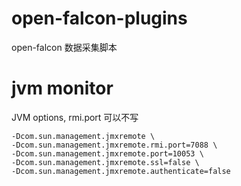 # open-falcon-plugins
open-falcon 数据采集脚本


# jvm monitor
JVM options, rmi.port 可以不写
```
-Dcom.sun.management.jmxremote \
-Dcom.sun.management.jmxremote.rmi.port=7088 \
-Dcom.sun.management.jmxremote.port=10053 \
-Dcom.sun.management.jmxremote.ssl=false \
-Dcom.sun.management.jmxremote.authenticate=false
```